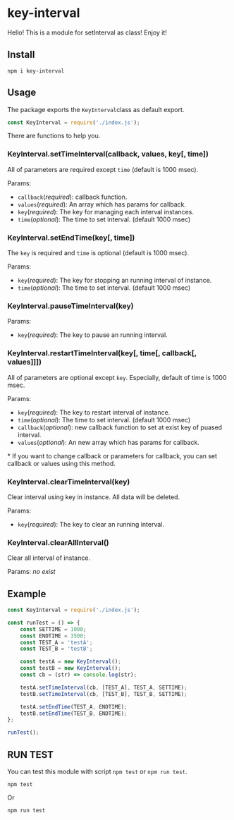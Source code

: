 # key-interval

Hello! This is a module for setInterval as class! Enjoy it!

## Install

```shell
npm i key-interval
```

## Usage

The package exports the `KeyInterval`class as default export.

```js
const KeyInterval = require('./index.js');
```

There are functions to help you.

### KeyInterval.setTimeInterval(callback, values, key[, time])

All of parameters are required except `time` (default is 1000 msec).

Params:
- `callback`(*required*): callback function.
- `values`(*required*): An array which has params for callback.
- `key`(*required*): The key for managing each interval instances.
- `time`(*optional*): The time to set interval. (default 1000 msec)

### KeyInterval.setEndTime(key[, time])

The `key` is required and `time` is optional (default is 1000 msec).

Params:
- `key`(*required*): The key for stopping an running interval of instance.
- `time`(*optional*): The time to set interval. (default 1000 msec)

### KeyInterval.pauseTimeInterval(key)

Params:
- `key`(*required*): The key to pause an running interval.

### KeyInterval.restartTimeInterval(key[, time[, callback[, values]]])

All of parameters are optional except `key`. Especially, default of time is 1000 msec.

Params:
- `key`(*required*): The key to restart interval of instance.
- `time`(*optional*): The time to set interval. (default 1000 msec)
- `callback`(*optional*): new callback function to set at exist key of puased interval.
- `values`(*optional*): An new array which has params for callback.

\* If you want to change callback or parameters for callback, you can set callback or values using this method.

### KeyInterval.clearTimeInterval(key)

Clear interval using key in instance. All data will be deleted.

Params:
- `key`(*required*): The key to clear an running interval.

### KeyInterval.clearAllInterval()

Clear all interval of instance.

Params: *no exist*

## Example

```js
const KeyInterval = require('./index.js');

const runTest = () => {
	const SETTIME = 1000;
	const ENDTIME = 3500;
	const TEST_A = 'testA';
	const TEST_B = 'testB';

	const testA = new KeyInterval();
	const testB = new KeyInterval();
	const cb = (str) => console.log(str);

	testA.setTimeInterval(cb, [TEST_A], TEST_A, SETTIME);
	testB.setTimeInterval(cb, [TEST_B], TEST_B, SETTIME);

	testA.setEndTime(TEST_A, ENDTIME);
	testB.setEndTime(TEST_B, ENDTIME);
};

runTest();
```

## RUN TEST

You can test this module with script `npm test` or `npm run test`.

```shell
npm test
```

Or

```shell
npm run test
```